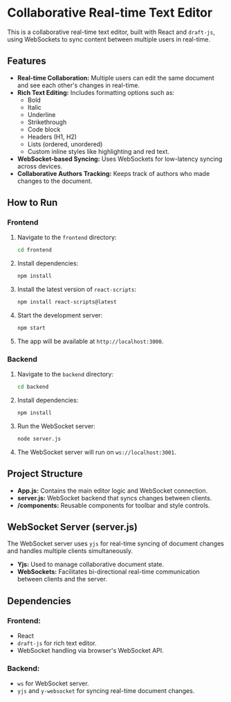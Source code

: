 # Collaborative Real-time Text Editor

This is a collaborative real-time text editor, built with React and `draft-js`, using WebSockets to sync content between multiple users in real-time.

## Features

- **Real-time Collaboration:** Multiple users can edit the same document and see each other's changes in real-time.
- **Rich Text Editing:** Includes formatting options such as:
  - Bold
  - Italic
  - Underline
  - Strikethrough
  - Code block
  - Headers (H1, H2)
  - Lists (ordered, unordered)
  - Custom inline styles like highlighting and red text.
- **WebSocket-based Syncing:** Uses WebSockets for low-latency syncing across devices.
- **Collaborative Authors Tracking:** Keeps track of authors who made changes to the document.

## How to Run

### Frontend
1. Navigate to the `frontend` directory:
    ```bash
    cd frontend
    ```
2. Install dependencies:
    ```bash
    npm install
    ```
3. Install the latest version of `react-scripts`:
    ```bash
    npm install react-scripts@latest
    ```
4. Start the development server:
    ```bash
    npm start
    ```
5. The app will be available at `http://localhost:3000`.

### Backend
1. Navigate to the `backend` directory:
    ```bash
    cd backend
    ```
2. Install dependencies:
    ```bash
    npm install
    ```
3. Run the WebSocket server:
    ```bash
    node server.js
    ```
4. The WebSocket server will run on `ws://localhost:3001`.

## Project Structure

- **App.js:** Contains the main editor logic and WebSocket connection.
- **server.js:** WebSocket backend that syncs changes between clients.
- **/components:** Reusable components for toolbar and style controls.

## WebSocket Server (server.js)

The WebSocket server uses `yjs` for real-time syncing of document changes and handles multiple clients simultaneously.

- **Yjs:** Used to manage collaborative document state.
- **WebSockets:** Facilitates bi-directional real-time communication between clients and the server.

## Dependencies

### Frontend:
- React
- `draft-js` for rich text editor.
- WebSocket handling via browser's WebSocket API.

### Backend:
- `ws` for WebSocket server.
- `yjs` and `y-websocket` for syncing real-time document changes.
